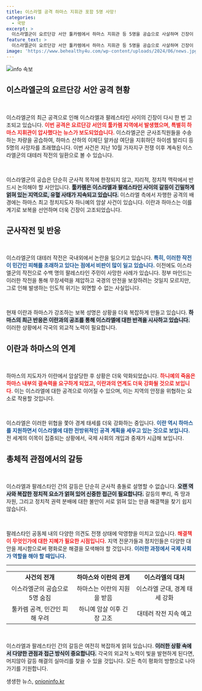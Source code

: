 ```yaml
---
title: 이스라엘 공격 하마스 지휘관 포함 5명 사망!
categories:
  - 국방
excerpt: >
  이스라엘군이 요르단강 서안 툴카렘에서 하마스 지휘관 등 5명을 공습으로 사살하며 긴장이 고조되고 있습니다. 이번 공격은 이란의 보복 위협 속에 대규모 군사 작전을 이어가는 가운데 발생했습니다.
feature_text: >
  이스라엘군이 요르단강 서안 툴카렘에서 하마스 지휘관 등 5명을 공습으로 사살하며 긴장이 고조되고 있습니다. 이번 공격은 이란의 보복 위협 속에 대규모 군사 작전을 이어가는 가운데 발생했습니다.
image: 'https://www.behealthy4u.com/wp-content/uploads/2024/06/news.jpg'
---
```


<p><img src="https://www.behealthy4u.com/wp-content/uploads/2024/06/news.jpg" alt="info 속보" /></p>

<h2 data-ke-size="size26">이스라엘군의 요르단강 서안 공격 현황</h2>

<p data-ke-size="size16">&nbsp;</p>

<p>이스라엘군의 최근 공격으로 인해 이스라엘과 팔레스타인 사이의 긴장이 다시 한 번 고조되고 있습니다. <b><span style="color: #ee2323;">이번 공격은 요르단강 서안의 툴카렘 지역에서 발생했으며, 특별히 하마스 지휘관이 압사했다는 뉴스가 보도되었습니다.</span></b> 이스라엘군은 군사조직원들을 수송하는 차량을 공습하여, 하마스 산하의 이제딘 알카삼 여단을 지휘하던 하이셈 발리디 등 5명의 사망자를 초래했습니다. 이번 사건은 지난 10월 가자지구 전쟁 이후 계속된 이스라엘군의 대테러 작전의 일환으로 볼 수 있습니다. </p>

<p data-ke-size="size16">&nbsp;</p>

<p>이스라엘군의 공습은 단순히 군사적 목적에 한정되지 않고, 지리적, 정치적 맥락에서 반드시 논의해야 할 사안입니다. <b><span style="background-color: #21538527;">툴카렘은 이스라엘과 팔레스타인 사이의 갈등이 긴밀하게 얽혀 있는 지역으로, 유혈 사태가 지속되고 있습니다.</span></b> 이스라엘 측에서 자행한 공격의 배경에는 하마스 최고 정치지도자 하니예의 암살 사건이 있습니다. 이란과 하마스는 이를 계기로 보복을 선언하며 더욱 긴장이 고조되었습니다. </p>

<h2 data-ke-size="size26">군사작전 및 반응</h2>

<p data-ke-size="size16">&nbsp;</p>

<p>이스라엘군의 대테러 작전은 국내외에서 논란을 일으키고 있습니다. <b><span style="color: #1a5490;">특히, 이러한 작전이 민간인 피해를 초래하고 있다는 점에서 비판이 많이 일고 있습니다.</span></b> 이전에도 이스라엘군의 작전으로 수백 명의 팔레스타인 주민이 사망한 사례가 있습니다. 정부 마인드는 이러한 작전을 통해 무장세력을 제압하고 국경의 안전을 보장하려는 것일지 모르지만, 그로 인해 발생하는 인도적 위기는 외면할 수 없는 사실입니다.</p>

<p data-ke-size="size16">&nbsp;</p>

<p>현재 이란과 하마스가 강조하는 보복 성명은 상황을 더욱 복잡하게 만들고 있습니다. <b><span style="background-color: #21538527;">하마스의 최근 반응은 이란과의 공조를 통해 이스라엘에 대한 반격을 시사하고 있습니다.</span></b> 이러한 상황에서 각국의 외교적 노력이 필요합니다.</p>

<h2 data-ke-size="size26">이란과 하마스의 연계</h2>

<p data-ke-size="size16">&nbsp;</p>

<p>하마스의 지도자가 이란에서 암살당한 후 상황은 더욱 악화되었습니다. <b><span style="color: #ee2323;">하니예의 죽음은 하마스 내부의 결속력을 요구하게 되었고, 이란과의 연계도 더욱 강화될 것으로 보입니다.</span></b> 이는 이스라엘에 대한 공격으로 이어질 수 있으며, 이는 지역의 안정을 위협하는 요소로 작용할 것입니다. </p>

<p data-ke-size="size16">&nbsp;</p>

<p>이스라엘은 이러한 위협을 쫓아 경계 태세를 더욱 강화하는 중입니다. <b><span style="color: #1a5490;">이란 역시 하마스를 지원하면서 이스라엘에 대한 전방위적인 공격 계획을 세우고 있는 것으로 보입니다.</span></b> 전 세계의 이목이 집중되는 상황에서, 국제 사회의 개입과 중재가 시급해 보입니다.</p>

<h2 data-ke-size="size26">총체적 관점에서의 갈등</h2>

<p data-ke-size="size16">&nbsp;</p>

<p>이스라엘과 팔레스타인 간의 갈등은 단순히 군사적 충돌로 설명할 수 없습니다. <b><span style="background-color: #21538527;">오랜 역사와 복잡한 정치적 요소가 얽혀 있어 신중한 접근이 필요합니다.</span></b> 갈등의 뿌리, 즉 땅과 자원, 그리고 정치적 권력 분배에 대한 불만이 서로 얽혀 있는 만큼 해결책을 찾기 쉽지 않습니다.</p>

<p data-ke-size="size16">&nbsp;</p>

<p>팔레스타인 공동체 내의 다양한 의견도 전쟁 상태에 악영향을 미치고 있습니다. <b><span style="color: #ee2323;">해결책이 무엇인가에 대한 지혜가 필요한 시점입니다.</span></b> 지역 전문가들과 정치인들은 다양한 대안을 제시함으로써 평화로운 해결을 모색해야 할 것입니다. <b><span style="color: #1a5490;">이러한 과정에서 국제 사회가 역할을 해야 할 때입니다.</span></b></p>

<hr>

<table style="width: 100%;"><tbody>
<tr>
<td style="text-align: center; height: 17px;"><b>사건의 전개</b></td>
<td style="text-align: center; height: 17px;"><b>하마스와 이란의 관계</b></td>
<td style="text-align: center; height: 17px;"><b>이스라엘의 대처</b></td>
</tr>
<tr>
<td style="text-align: center; height: 17px;">이스라엘군의 공습으로 5명 숨짐</td>
<td style="text-align: center; height: 17px;">하마스는 이란의 지원을 받음</td>
<td style="text-align: center; height: 17px;">이스라엘 군대, 경계 태세 강화</td>
</tr>
<tr>
<td style="text-align: center; height: 17px;">툴카렘 공격, 민간인 피해 우려</td>
<td style="text-align: center; height: 17px;">하니예 암살 이후 긴장 고조</td>
<td style="text-align: center; height: 17px;">대테러 작전 지속 예고</td>
</tr>
</tbody></table>

<p data-ke-size="size16">&nbsp;</p>

<p>이스라엘과 팔레스타인 간의 갈등은 여전히 복잡하게 얽혀 있습니다. <b><span style="background-color: #21538527;">이러한 상황 속에서 다양한 관점과 접근 방식이 중요합니다.</span></b> 각국의 외교적 노력이 빛을 발현하게 된다면, 머지않아 갈등 해결의 실마리를 찾을 수 있을 것입니다. 모든 측이 평화의 방향으로 나아가기를 기원합니다.</p>
생생한 뉴스, <a href="https://onioninfo.kr" rel="dofollow">onioninfo.kr</a>


